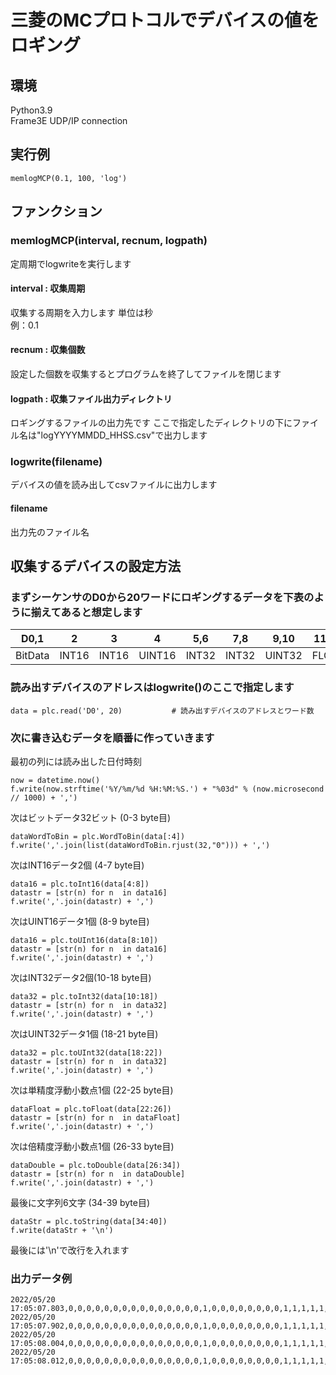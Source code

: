 # 三菱のMCプロトコルでデバイスの値をロギング

## 環境
Python3.9  
Frame3E UDP/IP connection

## 実行例
```
memlogMCP(0.1, 100, 'log')
```
## ファンクション
### memlogMCP(interval, recnum, logpath)
定周期でlogwriteを実行します

#### interval : 収集周期
収集する周期を入力します 単位は秒  
例：0.1

#### recnum : 収集個数
設定した個数を収集するとプログラムを終了してファイルを閉じます

#### logpath : 収集ファイル出力ディレクトリ
ロギングするファイルの出力先です
ここで指定したディレクトリの下にファイル名は"logYYYYMMDD_HHSS.csv"で出力します

### logwrite(filename)
デバイスの値を読み出してcsvファイルに出力します

#### filename
出力先のファイル名

## 収集するデバイスの設定方法
### まずシーケンサのD0から20ワードにロギングするデータを下表のように揃えてあると想定します

| D0,1 | 2 | 3 | 4 | 5,6 | 7,8 | 9,10 | 11,12 | 13.14,15,16 | 17,18,19 |  
| --- | --- | --- | --- | --- | --- | --- | --- | --- | --- |  
| BitData | INT16 | INT16 | UINT16 | INT32 | INT32 | UINT32 | FLOAT | DOUBLE | STRING |


### 読み出すデバイスのアドレスはlogwrite()のここで指定します
```
data = plc.read('D0', 20)           # 読み出すデバイスのアドレスとワード数
```

### 次に書き込むデータを順番に作っていきます  
最初の列には読み出した日付時刻
```
now = datetime.now()
f.write(now.strftime('%Y/%m/%d %H:%M:%S.') + "%03d" % (now.microsecond // 1000) + ',')
```

次はビットデータ32ビット (0-3 byte目)
```
dataWordToBin = plc.WordToBin(data[:4])
f.write(','.join(list(dataWordToBin.rjust(32,"0"))) + ',')
```

次はINT16データ2個 (4-7 byte目)
```
data16 = plc.toInt16(data[4:8])
datastr = [str(n) for n  in data16]
f.write(','.join(datastr) + ',')
```

次はUINT16データ1個 (8-9 byte目)
```
data16 = plc.toUInt16(data[8:10])
datastr = [str(n) for n  in data16]
f.write(','.join(datastr) + ',')
```

次はINT32データ2個(10-18 byte目)
```
data32 = plc.toInt32(data[10:18])
datastr = [str(n) for n  in data32]
f.write(','.join(datastr) + ',')
```

次はUINT32データ1個 (18-21 byte目)        
```
data32 = plc.toUInt32(data[18:22])
datastr = [str(n) for n  in data32]
f.write(','.join(datastr) + ',')
```

次は単精度浮動小数点1個 (22-25 byte目)
```
dataFloat = plc.toFloat(data[22:26])
datastr = [str(n) for n  in dataFloat]
f.write(','.join(datastr) + ',')
```

次は倍精度浮動小数点1個 (26-33 byte目)
```
dataDouble = plc.toDouble(data[26:34])
datastr = [str(n) for n  in dataDouble]
f.write(','.join(datastr) + ',')
```

最後に文字列6文字 (34-39 byte目)
```
dataStr = plc.toString(data[34:40])
f.write(dataStr + '\n')  
```
最後には'\n'で改行を入れます

### 出力データ例
```
2022/05/20 17:05:07.803,0,0,0,0,0,0,0,0,0,0,0,0,0,0,0,1,0,0,0,0,0,0,0,0,1,1,1,1,1,1,1,1,-1,3,4,-5,7,268435455,0.10999999940395355,-0.13,ABCD12
2022/05/20 17:05:07.902,0,0,0,0,0,0,0,0,0,0,0,0,0,0,0,1,0,0,0,0,0,0,0,0,1,1,1,1,1,1,1,1,-1,3,4,-5,7,268435455,0.10999999940395355,-0.13,ABCD12
2022/05/20 17:05:08.004,0,0,0,0,0,0,0,0,0,0,0,0,0,0,0,1,0,0,0,0,0,0,0,0,1,1,1,1,1,1,1,1,-1,3,4,-5,7,268435455,0.10999999940395355,-0.13,ABCD12
2022/05/20 17:05:08.012,0,0,0,0,0,0,0,0,0,0,0,0,0,0,0,1,0,0,0,0,0,0,0,0,1,1,1,1,1,1,1,1,-1,3,4,-5,7,268435455,0.10999999940395355,-0.13,ABCD12
```
